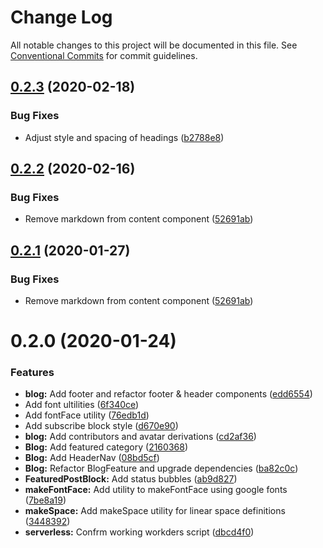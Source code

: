 # Change Log

All notable changes to this project will be documented in this file.
See [Conventional Commits](https://conventionalcommits.org) for commit guidelines.

## [0.2.3](https://gitlab.com/imaginedelements/heather-turano-coaching/live-life-mindful/compare/@heather-turano-coaching/design-system@0.2.2...@heather-turano-coaching/design-system@0.2.3) (2020-02-18)


### Bug Fixes

* Adjust style and spacing of headings ([b2788e8](https://gitlab.com/imaginedelements/heather-turano-coaching/live-life-mindful/commit/b2788e88756e384b7bf9e721df8b14cd66a7c338))





## [0.2.2](https://gitlab.com/imaginedelements/heather-turano-coaching/live-life-mindful/compare/@heather-turano-coaching/design-system@0.2.0...@heather-turano-coaching/design-system@0.2.2) (2020-02-16)


### Bug Fixes

* Remove markdown from content component ([52691ab](https://gitlab.com/imaginedelements/heather-turano-coaching/live-life-mindful/commit/52691abab9eb06443ba18af379d2dec3d943415b))





## [0.2.1](https://gitlab.com/imaginedelements/heather-turano-coaching/live-life-mindful/compare/@heather-turano-coaching/design-system@0.2.0...@heather-turano-coaching/design-system@0.2.1) (2020-01-27)


### Bug Fixes

* Remove markdown from content component ([52691ab](https://gitlab.com/imaginedelements/heather-turano-coaching/live-life-mindful/commit/52691abab9eb06443ba18af379d2dec3d943415b))





# 0.2.0 (2020-01-24)


### Features

* **blog:** Add footer and refactor footer & header components ([edd6554](https://gitlab.com/imaginedelements/heather-turano-coaching/live-life-mindful/commit/edd65544f1d416a76a8e445a995ef34e7e9406f6))
* Add font ultilities ([6f340ce](https://gitlab.com/imaginedelements/heather-turano-coaching/live-life-mindful/commit/6f340ce02b429324d81423c5149ba65693f63ad6))
* Add fontFace utility ([76edb1d](https://gitlab.com/imaginedelements/heather-turano-coaching/live-life-mindful/commit/76edb1d6dc80ca8e1c3a35541e8eef4d0966a658))
* Add subscribe block style ([d670e90](https://gitlab.com/imaginedelements/heather-turano-coaching/live-life-mindful/commit/d670e90aea932df3d7ee9662e36e804adc580da1))
* **blog:** Add contributors and avatar derivations ([cd2af36](https://gitlab.com/imaginedelements/heather-turano-coaching/live-life-mindful/commit/cd2af3603990de1c68898289ad6d8e5b58d6012c))
* **Blog:** Add featured category ([2160368](https://gitlab.com/imaginedelements/heather-turano-coaching/live-life-mindful/commit/21603687c7f7fd9cf2167dde3f126eb2c5e0dec0))
* **Blog:** Add HeaderNav ([08bd5cf](https://gitlab.com/imaginedelements/heather-turano-coaching/live-life-mindful/commit/08bd5cffa1396f2c76d6d05b71cbf2345cd8a429))
* **Blog:** Refactor BlogFeature and upgrade dependencies ([ba82c0c](https://gitlab.com/imaginedelements/heather-turano-coaching/live-life-mindful/commit/ba82c0c6ad80b2ef3fc84cae678bc3283e382b39))
* **FeaturedPostBlock:** Add status bubbles ([ab9d827](https://gitlab.com/imaginedelements/heather-turano-coaching/live-life-mindful/commit/ab9d8275b56b706012e82f2889940f461d7d420f))
* **makeFontFace:** Add utility to makeFontFace using google fonts ([7be8a19](https://gitlab.com/imaginedelements/heather-turano-coaching/live-life-mindful/commit/7be8a19cd892d9e1324485a95d8cc5f585258b17))
* **makeSpace:** Add makeSpace utility for linear space definitions ([3448392](https://gitlab.com/imaginedelements/heather-turano-coaching/live-life-mindful/commit/34483927e03016a31f427ca13a56389377023fad))
* **serverless:** Confrm working workders script ([dbcd4f0](https://gitlab.com/imaginedelements/heather-turano-coaching/live-life-mindful/commit/dbcd4f008a85110702785213799510711d5919bf))

